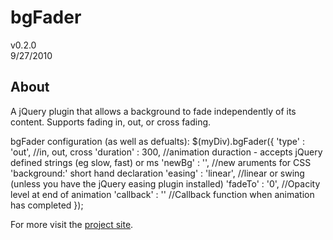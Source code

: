 bgFader
================
v0.2.0  
9/27/2010

About
-----
A jQuery plugin that allows a background to fade independently of its content.  Supports fading in, out, or cross fading.

bgFader configuration (as well as defualts):
    $(myDiv).bgFader({
        'type' : 'out',  //in, out, cross
        'duration' : 300, //animation duraction - accepts jQuery defined strings (eg slow, fast) or ms
        'newBg' : '', //new aruments for CSS 'background:' short hand declaration
        'easing' : 'linear', //linear or swing (unless you have the jQuery easing plugin installed)
        'fadeTo' : '0', //Opacity level at end of animation
        'callback' : '' //Callback function when animation has completed
    });


For more visit the [project site](http://jdeerhake.com/bgFader.php).

